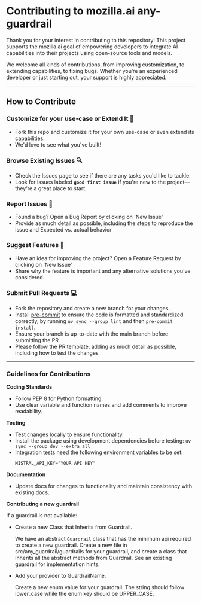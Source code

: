 # Contributing to mozilla.ai any-guardrail

Thank you for your interest in contributing to this repository! This project supports the mozilla.ai goal of empowering developers to integrate AI capabilities into their projects using open-source tools and models.

We welcome all kinds of contributions, from improving customization, to extending capabilities, to fixing bugs. Whether you’re an experienced developer or just starting out, your support is highly appreciated.

---

## **How to Contribute**

### **Customize for your use-case or Extend It** 🔧
- Fork this repo and customize it for your own use-case or even extend its capabilities.
- We'd love to see what you've built!

### **Browse Existing Issues** 🔍
- Check the Issues page to see if there are any tasks you'd like to tackle.
- Look for issues labeled **`good first issue`** if you're new to the project—they're a great place to start.

### **Report Issues** 🐛
- Found a bug? Open a Bug Report by clicking on 'New Issue'
- Provide as much detail as possible, including the steps to reproduce the issue and Expected vs. actual behavior

### **Suggest Features** 🚀
- Have an idea for improving the project? Open a Feature Request by clicking on 'New Issue'
- Share why the feature is important and any alternative solutions you’ve considered.

### **Submit Pull Requests** 💻
- Fork the repository and create a new branch for your changes.
- Install [pre-commit](https://pre-commit.com/) to ensure the code is formatted and standardized correctly, by running `uv sync --group lint` and then `pre-commit install`.
- Ensure your branch is up-to-date with the main branch before submitting the PR
- Please follow the PR template, adding as much detail as possible, including how to test the changes

---

### **Guidelines for Contributions**

**Coding Standards**
- Follow PEP 8 for Python formatting.
- Use clear variable and function names and add comments to improve readability.

**Testing**
- Test changes locally to ensure functionality.
- Install the package using development dependencies before testing: `uv sync --group dev --extra all`
- Integration tests need the following environment variables to be set:
  ```
  MISTRAL_API_KEY="YOUR API KEY"
  ```

**Documentation**
- Update docs for changes to functionality and maintain consistency with existing docs.


**Contributing a new guardrail**

If a guardrail is not available:

- Create a new Class that Inherits from Guardrail.

    We have an abstract `Guardrail` class that has the minimum api required to create a new guardrail. Create a new file in src/any_guardrail/guardrails for your guardrail, and create a class that inherits all the abstract
methods from Guardrail. See an existing guardrail for implementation hints.

- Add your provider to GuardrailName.

    Create a new enum value for your guardrail. The string should follow lower_case while the enum key should be UPPER_CASE.
